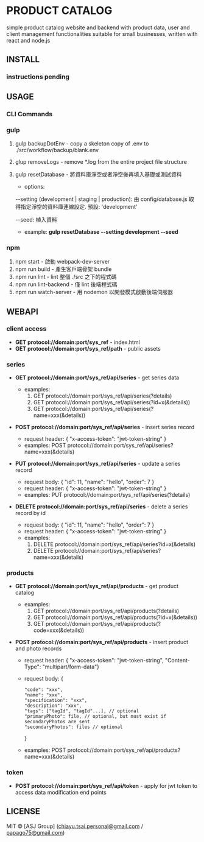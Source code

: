# PRODUCT CATALOG

simple product catalog website and backend with product data, user and client management functionalities suitable for small businesses, written with react and node.js

## INSTALL

### instructions pending

## USAGE

### CLI Commands

### gulp

1. gulp backupDotEnv - copy a skeleton copy of .env to ./src/workflow/backup/blank.env
2. glup removeLogs - remove *.log from the entire project file structure
3. gulp resetDatabase - 將資料庫淨空或者淨空後再填入基礎或測試資料

   * options:

    --setting (development | staging | production): 由 config/database.js 取得指定淨空的資料庫連線設定. 預設: 'development'

    --seed: 植入資料

   * example: **gulp resetDatabase --setting development --seed**

### npm

1. npm start - 啟動 webpack-dev-server
2. npm run build - 產生客戶端骨架 bundle
3. npm run lint - lint 整個 ./src 之下的程式碼
4. npm run lint-backend - 僅 lint 後端程式碼
5. npm run watch-server - 用 nodemon 以開發模式啟動後端伺服器

## WEBAPI

### client access

* **GET protocol://domain:port/sys_ref** - index.html
* **GET protocol://domain:port/sys_ref/path** - public assets

### series

* **GET protocol://domain:port/sys_ref/api/series** - get series data
  * examples:
    1. GET protocol://domain:port/sys_ref/api/series(?details)
    2. GET protocol://domain:port/sys_ref/api/series(?id=x(&details))
    3. GET protocol://domain:port/sys_ref/api/series(?name=xxx(&details))

* **POST protocol://domain:port/sys_ref/api/series** - insert series record
  * request header: { "x-access-token": "jwt-token-string" }
  * examples: POST protocol://domain:port/sys_ref/api/series?name=xxx(&details)
* **PUT protocol://domain:port/sys_ref/api/series** - update a series record
  * request body: { "id": 11, "name": "hello", "order": 7 }
  * request header: { "x-access-token": "jwt-token-string" }
  * examples: PUT protocol://domain:port/sys_ref/api/series(?details)
* **DELETE protocol://domain:port/sys_ref/api/series** - delete a series record by id
  * request body: { "id": 11, "name": "hello", "order": 7 }
  * request header: { "x-access-token": "jwt-token-string" }
  * examples:
    1. DELETE protocol://domain:port/sys_ref/api/series?id=x(&details)
    2. DELETE protocol://domain:port/sys_ref/api/series?name=xxx(&details)

### products

* **GET    protocol://domain:port/sys_ref/api/products** - get product catalog

  * examples:
    1. GET protocol://domain:port/sys_ref/api/products(?details)
    2. GET protocol://domain:port/sys_ref/api/products(?id=x(&details))
    3. GET protocol://domain:port/sys_ref/api/products(?code=xxx(&details))
* **POST protocol://domain:port/sys_ref/api/products** - insert product and photo records
  * request header: { "x-access-token": "jwt-token-string", "Content-Type": "multipart/form-data"}
  * request body: {

        "code": "xxx",
        "name": "xxx",
        "specification": "xxx",
        "description": "xxx",
        "tags": ["tagId", "tagId"...], // optional
        "primaryPhoto": file, // optional, but must exist if secondaryPhotos are sent
        "secondaryPhotos": files // optional

    }
  * examples: POST protocol://domain:port/sys_ref/api/products?name=xxx(&details)

### token

* **POST   protocol://domain:port/sys_ref/api/token** - apply for jwt token to access data modification end points

## LICENSE

MIT © [ASJ Group] (chiayu.tsai.personal@gmail.com / papago75@gmail.com)
